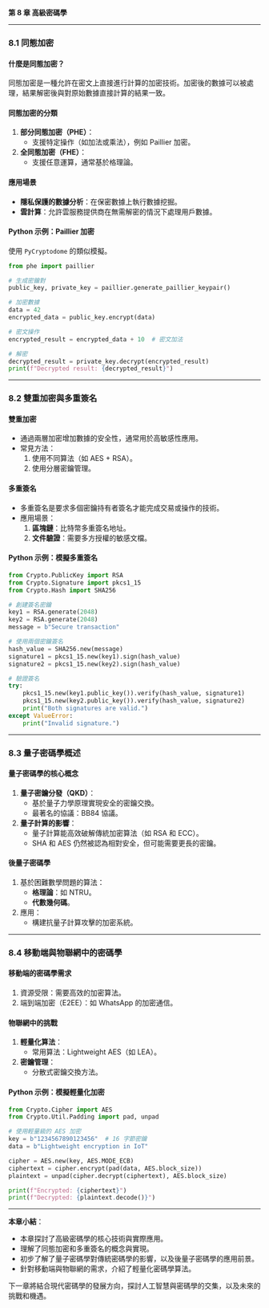 **第 8 章 高級密碼學**

---

### **8.1 同態加密**

#### **什麼是同態加密？**
同態加密是一種允許在密文上直接進行計算的加密技術。加密後的數據可以被處理，結果解密後與對原始數據直接計算的結果一致。

#### **同態加密的分類**
1. **部分同態加密（PHE）**：
   - 支援特定操作（如加法或乘法），例如 Paillier 加密。
2. **全同態加密（FHE）**：
   - 支援任意運算，通常基於格理論。

#### **應用場景**
- **隱私保護的數據分析**：在保密數據上執行數據挖掘。
- **雲計算**：允許雲服務提供商在無需解密的情況下處理用戶數據。

#### **Python 示例：Paillier 加密**
使用 `PyCryptodome` 的類似模擬。

```python
from phe import paillier

# 生成密鑰對
public_key, private_key = paillier.generate_paillier_keypair()

# 加密數據
data = 42
encrypted_data = public_key.encrypt(data)

# 密文操作
encrypted_result = encrypted_data + 10  # 密文加法

# 解密
decrypted_result = private_key.decrypt(encrypted_result)
print(f"Decrypted result: {decrypted_result}")
```

---

### **8.2 雙重加密與多重簽名**

#### **雙重加密**
- 通過兩層加密增加數據的安全性，通常用於高敏感性應用。
- 常見方法：
  1. 使用不同算法（如 AES + RSA）。
  2. 使用分層密鑰管理。

#### **多重簽名**
- 多重簽名是要求多個密鑰持有者簽名才能完成交易或操作的技術。
- 應用場景：
  1. **區塊鏈**：比特幣多重簽名地址。
  2. **文件驗證**：需要多方授權的敏感文檔。

#### **Python 示例：模擬多重簽名**
```python
from Crypto.PublicKey import RSA
from Crypto.Signature import pkcs1_15
from Crypto.Hash import SHA256

# 創建簽名密鑰
key1 = RSA.generate(2048)
key2 = RSA.generate(2048)
message = b"Secure transaction"

# 使用兩個密鑰簽名
hash_value = SHA256.new(message)
signature1 = pkcs1_15.new(key1).sign(hash_value)
signature2 = pkcs1_15.new(key2).sign(hash_value)

# 驗證簽名
try:
    pkcs1_15.new(key1.public_key()).verify(hash_value, signature1)
    pkcs1_15.new(key2.public_key()).verify(hash_value, signature2)
    print("Both signatures are valid.")
except ValueError:
    print("Invalid signature.")
```

---

### **8.3 量子密碼學概述**

#### **量子密碼學的核心概念**
1. **量子密鑰分發（QKD）**：
   - 基於量子力學原理實現安全的密鑰交換。
   - 最著名的協議：BB84 協議。
2. **量子計算的影響**：
   - 量子計算能高效破解傳統加密算法（如 RSA 和 ECC）。
   - SHA 和 AES 仍然被認為相對安全，但可能需要更長的密鑰。

#### **後量子密碼學**
1. 基於困難數學問題的算法：
   - **格理論**：如 NTRU。
   - **代數幾何碼**。
2. 應用：
   - 構建抗量子計算攻擊的加密系統。

---

### **8.4 移動端與物聯網中的密碼學**

#### **移動端的密碼學需求**
1. 資源受限：需要高效的加密算法。
2. 端到端加密（E2EE）：如 WhatsApp 的加密通信。

#### **物聯網中的挑戰**
1. **輕量化算法**：
   - 常用算法：Lightweight AES（如 LEA）。
2. **密鑰管理**：
   - 分散式密鑰交換方法。

#### **Python 示例：模擬輕量化加密**
```python
from Crypto.Cipher import AES
from Crypto.Util.Padding import pad, unpad

# 使用輕量級的 AES 加密
key = b"1234567890123456"  # 16 字節密鑰
data = b"Lightweight encryption in IoT"

cipher = AES.new(key, AES.MODE_ECB)
ciphertext = cipher.encrypt(pad(data, AES.block_size))
plaintext = unpad(cipher.decrypt(ciphertext), AES.block_size)

print(f"Encrypted: {ciphertext}")
print(f"Decrypted: {plaintext.decode()}")
```

---

**本章小結**：
- 本章探討了高級密碼學的核心技術與實際應用。
- 理解了同態加密和多重簽名的概念與實現。
- 初步了解了量子密碼學對傳統密碼學的影響，以及後量子密碼學的應用前景。
- 針對移動端與物聯網的需求，介紹了輕量化密碼學算法。

下一章將結合現代密碼學的發展方向，探討人工智慧與密碼學的交集，以及未來的挑戰和機遇。